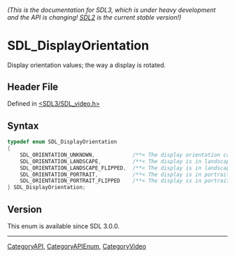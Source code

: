 ###### (This is the documentation for SDL3, which is under heavy development and the API is changing! [SDL2](https://wiki.libsdl.org/SDL2/) is the current stable version!)
# SDL_DisplayOrientation

Display orientation values; the way a display is rotated.

## Header File

Defined in [<SDL3/SDL_video.h>](https://github.com/libsdl-org/SDL/blob/main/include/SDL3/SDL_video.h)

## Syntax

```c
typedef enum SDL_DisplayOrientation
{
    SDL_ORIENTATION_UNKNOWN,            /**< The display orientation can't be determined */
    SDL_ORIENTATION_LANDSCAPE,          /**< The display is in landscape mode, with the right side up, relative to portrait mode */
    SDL_ORIENTATION_LANDSCAPE_FLIPPED,  /**< The display is in landscape mode, with the left side up, relative to portrait mode */
    SDL_ORIENTATION_PORTRAIT,           /**< The display is in portrait mode */
    SDL_ORIENTATION_PORTRAIT_FLIPPED    /**< The display is in portrait mode, upside down */
} SDL_DisplayOrientation;
```

## Version

This enum is available since SDL 3.0.0.

----
[CategoryAPI](CategoryAPI), [CategoryAPIEnum](CategoryAPIEnum), [CategoryVideo](CategoryVideo)

